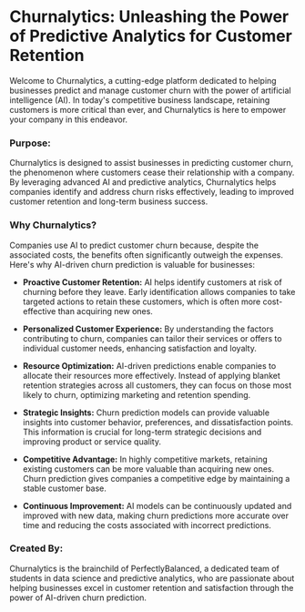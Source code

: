# Churnalytics: Unleashing the Power of Predictive Analytics for Customer Retention

Welcome to Churnalytics, a cutting-edge platform dedicated to helping businesses predict and manage customer churn with the power of artificial intelligence (AI). In today's competitive business landscape, retaining customers is more critical than ever, and Churnalytics is here to empower your company in this endeavor.

### Purpose:
Churnalytics is designed to assist businesses in predicting customer churn, the phenomenon where customers cease their relationship with a company. By leveraging advanced AI and predictive analytics, Churnalytics helps companies identify and address churn risks effectively, leading to improved customer retention and long-term business success.

### Why Churnalytics?
Companies use AI to predict customer churn because, despite the associated costs, the benefits often significantly outweigh the expenses. Here's why AI-driven churn prediction is valuable for businesses:

- **Proactive Customer Retention:** AI helps identify customers at risk of churning before they leave. Early identification allows companies to take targeted actions to retain these customers, which is often more cost-effective than acquiring new ones.

- **Personalized Customer Experience:** By understanding the factors contributing to churn, companies can tailor their services or offers to individual customer needs, enhancing satisfaction and loyalty.

- **Resource Optimization:** AI-driven predictions enable companies to allocate their resources more effectively. Instead of applying blanket retention strategies across all customers, they can focus on those most likely to churn, optimizing marketing and retention spending.

- **Strategic Insights:** Churn prediction models can provide valuable insights into customer behavior, preferences, and dissatisfaction points. This information is crucial for long-term strategic decisions and improving product or service quality.

- **Competitive Advantage:** In highly competitive markets, retaining existing customers can be more valuable than acquiring new ones. Churn prediction gives companies a competitive edge by maintaining a stable customer base.

- **Continuous Improvement:** AI models can be continuously updated and improved with new data, making churn predictions more accurate over time and reducing the costs associated with incorrect predictions.
            
### Created By:
Churnalytics is the brainchild of PerfectlyBalanced, a dedicated team of students in data science and predictive analytics, who are passionate about helping businesses excel in customer retention and satisfaction through the power of AI-driven churn prediction.